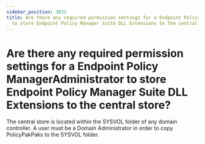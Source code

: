 ```yaml
---
sidebar_position: 3831
title: Are there any required permission settings for a Endpoint Policy ManagerAdministrator
  to store Endpoint Policy Manager Suite DLL Extensions to the central store?
---
```


# Are there any required permission settings for a Endpoint Policy ManagerAdministrator to store Endpoint Policy Manager Suite DLL Extensions to the central store?

The central store is located within the SYSVOL folder of any domain controller. A user must be a Domain Administrator in order to copy PolicyPakPaks to the SYSVOL folder.